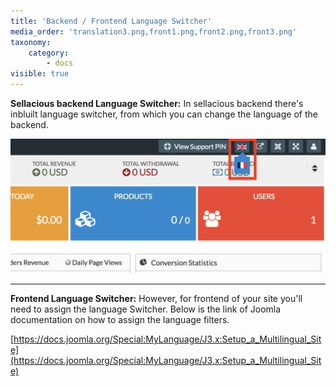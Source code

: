 ```yaml
---
title: 'Backend / Frontend Language Switcher'
media_order: 'translation3.png,front1.png,front2.png,front3.png'
taxonomy:
    category:
        - docs
visible: true
---
```


**Sellacious backend Language Switcher:**
In sellacious backend there's inbluilt language switcher, from which you can change the language of the backend.

![](translation3.png)

---

**Frontend Language Switcher:**
However, for frontend of your site you'll need to assign the language Switcher. Below is the link of Joomla documentation on how to assign the language filters.

[https://docs.joomla.org/Special:MyLanguage/J3.x:Setup_a_Multilingual_Site](https://docs.joomla.org/Special:MyLanguage/J3.x:Setup_a_Multilingual_Site)
